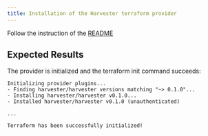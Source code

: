```yaml
---
title: Installation of the Harvester terraform provider
---
```

Follow the instruction of the [README](https://github.com/harvester/terraform-provider-harvester#install-the-provider)
## Expected Results
The provider is initialized and the terraform init command succeeds:
```
Initializing provider plugins...
- Finding harvester/harvester versions matching "~> 0.1.0"...
- Installing harvester/harvester v0.1.0...
- Installed harvester/harvester v0.1.0 (unauthenticated)
 
...
 
Terraform has been successfully initialized!
```